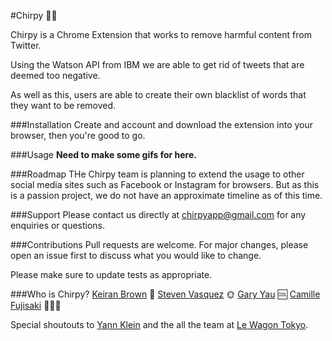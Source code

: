 <!-- Name -->
#Chirpy 🐣💕
<!-- Description -->
Chirpy is a Chrome Extension that works to remove harmful content from Twitter.

Using the Watson API from IBM we are able to get rid of tweets that are deemed too negative.

As well as this, users are able to create their own blacklist of words that they want to be removed.

###Installation
Create and account and download the extension into your browser, then you're good to go.


<!-- Badges -->
<!-- What is a badge -->

<!-- Visuals  -->
###Usage
**Need to make some gifs for here.**

###Roadmap
THe Chirpy team is planning to extend the usage to other social media sites such as Facebook or Instagram for browsers. But as this is a passion project, we do not have an approximate timeline as of this time.

###Support
Please contact us directly at chirpyapp@gmail.com for any enquiries or questions.

###Contributions
Pull requests are welcome. For major changes, please open an issue first to discuss what you would like to change.

Please make sure to update tests as appropriate.

<!-- Authors -->
###Who is Chirpy?
[Keiran Brown](https://github.com/KeiranBrown1301) 🍻
[Steven Vasquez](https://github.com/angrysun) 🌞
[Gary Yau](https://github.com/Gazwai) 🆒
[Camille Fujisaki](https://github.com/CamillieFu) 👨‍👩‍👧

Special shoutouts to [Yann Klein](https://github.com/yannklein) and the all the team at [Le Wagon Tokyo](https://www.lewagon.com/tokyo).
